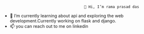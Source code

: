                                          👋 Hi, I’m rama prasad das
- 🌱 I’m currently learning about api and exploring the web development.Currently working on flask and django.
- 📫 you can reach out to me on linkedin

<!---
dasrama/dasrama is a ✨ special ✨ repository because its `README.md` (this file) appears on your GitHub profile.
You can click the Preview link to take a look at your changes.
--->
